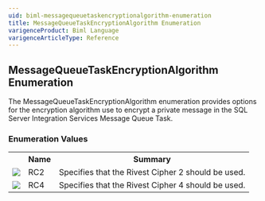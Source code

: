 ```yaml
---
uid: biml-messagequeuetaskencryptionalgorithm-enumeration
title: MessageQueueTaskEncryptionAlgorithm Enumeration
varigenceProduct: Biml Language
varigenceArticleType: Reference
---
```


## MessageQueueTaskEncryptionAlgorithm Enumeration<div class="LanguageSummary"><div class ="SummaryItem">The MessageQueueTaskEncryptionAlgorithm enumeration provides options for the encryption algorithm use to encrypt a private message in the SQL Server Integration Services Message Queue Task.</div></div><div class="EnumValueGroup">### Enumeration Values<table id="EnumValue" class="MemberList"><tbody><tr><th class="MemberTypeIconColumnHeader">&nbsp;</th><th class="MemberNameColumnHeader">Name</th><th class="MemberSummaryColumnHeader">Summary</th></tr><tr class="cd0"><td align="center" class="MemberTypeIcon"><img src="enumValue.png"></img></td><td class="MemberName">RC2</td><td class="MemberSummary"><div class ="SummaryItem">Specifies that the Rivest Cipher 2 should be used.</div></td></tr><tr class="cd1"><td align="center" class="MemberTypeIcon"><img src="enumValue.png"></img></td><td class="MemberName">RC4</td><td class="MemberSummary"><div class ="SummaryItem">Specifies that the Rivest Cipher 4 should be used.</div></td></tr></tbody></table></div>